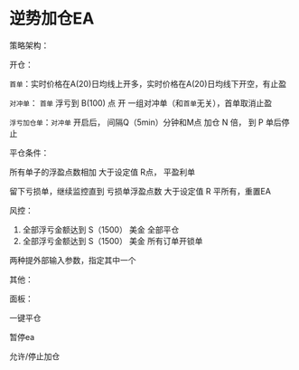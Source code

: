 # 逆势加仓EA

策略架构：

开仓：

`首单`：实时价格在A(20)日均线上开多，实时价格在A(20)日均线下开空，有止盈

`对冲单`： `首单` 浮亏到 B(100) 点 开 一组对冲单（和`首单`无关），首单取消止盈

`浮亏加仓单`：`对冲单` 开启后， 间隔Q（5min）分钟和M点 加仓 N 倍， 到 P 单后停止

平仓条件：

所有单子的浮盈点数相加 大于设定值 R点， 平盈利单

留下亏损单，继续监控直到 亏损单浮盈点数 大于设定值 R 平所有，重置EA

风控：

1. 全部浮亏金额达到 S（1500） 美金 全部平仓
2. 全部浮亏金额达到 S（1500） 美金 所有订单开锁单

两种提外部输入参数，指定其中一个

其他：

面板：

一键平仓

暂停ea

允许/停止加仓
